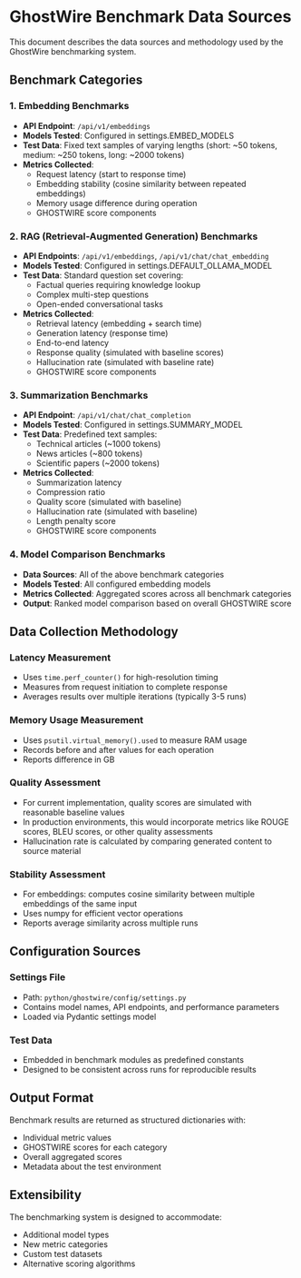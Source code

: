 # GhostWire Benchmark Data Sources

This document describes the data sources and methodology used by the GhostWire benchmarking system.

## Benchmark Categories

### 1. Embedding Benchmarks

- **API Endpoint**: `/api/v1/embeddings`
- **Models Tested**: Configured in settings.EMBED_MODELS
- **Test Data**: Fixed text samples of varying lengths (short: ~50 tokens, medium: ~250 tokens, long: ~2000 tokens)
- **Metrics Collected**:
  - Request latency (start to response time)
  - Embedding stability (cosine similarity between repeated embeddings)
  - Memory usage difference during operation
  - GHOSTWIRE score components

### 2. RAG (Retrieval-Augmented Generation) Benchmarks

- **API Endpoints**: `/api/v1/embeddings`, `/api/v1/chat/chat_embedding`
- **Models Tested**: Configured in settings.DEFAULT_OLLAMA_MODEL
- **Test Data**: Standard question set covering:
  - Factual queries requiring knowledge lookup
  - Complex multi-step questions
  - Open-ended conversational tasks
- **Metrics Collected**:
  - Retrieval latency (embedding + search time)
  - Generation latency (response time)
  - End-to-end latency
  - Response quality (simulated with baseline scores)
  - Hallucination rate (simulated with baseline rate)
  - GHOSTWIRE score components

### 3. Summarization Benchmarks

- **API Endpoint**: `/api/v1/chat/chat_completion`
- **Models Tested**: Configured in settings.SUMMARY_MODEL
- **Test Data**: Predefined text samples:
  - Technical articles (~1000 tokens)
  - News articles (~800 tokens)
  - Scientific papers (~2000 tokens)
- **Metrics Collected**:
  - Summarization latency
  - Compression ratio
  - Quality score (simulated with baseline)
  - Hallucination rate (simulated with baseline)
  - Length penalty score
  - GHOSTWIRE score components

### 4. Model Comparison Benchmarks

- **Data Sources**: All of the above benchmark categories
- **Models Tested**: All configured embedding models
- **Metrics Collected**: Aggregated scores across all benchmark categories
- **Output**: Ranked model comparison based on overall GHOSTWIRE score

## Data Collection Methodology

### Latency Measurement

- Uses `time.perf_counter()` for high-resolution timing
- Measures from request initiation to complete response
- Averages results over multiple iterations (typically 3-5 runs)

### Memory Usage Measurement

- Uses `psutil.virtual_memory().used` to measure RAM usage
- Records before and after values for each operation
- Reports difference in GB

### Quality Assessment

- For current implementation, quality scores are simulated with reasonable baseline values
- In production environments, this would incorporate metrics like ROUGE scores, BLEU scores, or other quality assessments
- Hallucination rate is calculated by comparing generated content to source material

### Stability Assessment

- For embeddings: computes cosine similarity between multiple embeddings of the same input
- Uses numpy for efficient vector operations
- Reports average similarity across multiple runs

## Configuration Sources

### Settings File

- Path: `python/ghostwire/config/settings.py`
- Contains model names, API endpoints, and performance parameters
- Loaded via Pydantic settings model

### Test Data

- Embedded in benchmark modules as predefined constants
- Designed to be consistent across runs for reproducible results

## Output Format

Benchmark results are returned as structured dictionaries with:

- Individual metric values
- GHOSTWIRE scores for each category
- Overall aggregated scores
- Metadata about the test environment

## Extensibility

The benchmarking system is designed to accommodate:

- Additional model types
- New metric categories
- Custom test datasets
- Alternative scoring algorithms
